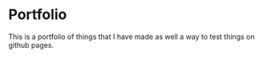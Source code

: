 # Portfolio
This is a portfolio of things that I have made as well a way to test things on github pages.
